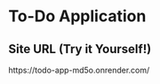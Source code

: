 <h1> To-Do Application </h1>
<h2> Site URL (Try it Yourself!) </h2>
https://todo-app-md5o.onrender.com/
